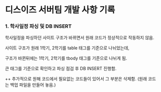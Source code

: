 # 디스이즈 서버팀 개발 사항 기록

### 1. 학사일정 파싱 및 DB INSERT

학사일정을 파싱하던 사이트 구조가 바뀌면서 원래 코드가 정상적으로 작동하지 않음.

사이트 구조가 원래 1학기, 2학기를 table 태그를 기준으로 나뉘었는데,

구조가 바뀐뒤에는 1학기, 2학기를 tbody 태그를 기준으로 나뉘게 됨.

큰 태그를 기준으로 확인하고 파싱 점검 후 DB INSERT 진행함.

++ 추가적으로 원해 코드에서 필요없는 코드들이 있어서 그 부분은 삭제함. (원래 코드는 백업 파일을 만들어 놓음.)
